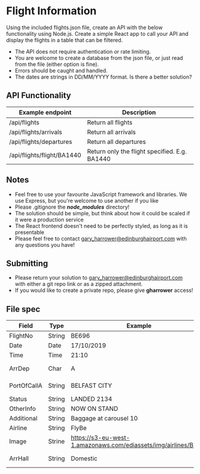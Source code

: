 # Flight Information

Using the included flights.json file, create an API with the below functionality using Node.js. Create a simple React app to call your API and display the flights in a table that can be filtered.

- The API does not require authentication or rate limiting.
- You are welcome to create a database from the json file, or just read from the file (either option
is fine).
- Errors should be caught and handled.
- The dates are strings in DD/MM/YYYY format. Is there a better solution?

## API Functionality

|Example endpoint|Description|
|--|--|
|/api/flights|Return all flights|
|/api/flights/arrivals|Return all arrivals|
|/api/flights/departures|Return all departures|
|/api/flights/flight/BA1440|Return only the flight specified. E.g. BA1440|

## Notes

- Feel free to use your favourite JavaScript framework and libraries. We use Express, but you're welcome to use another if you like
- Please .gitignore the ***node_modules*** directory!
- The solution should be simple, but think about how it could be scaled if it were a production service
- The React frontend doesn't need to be perfectly styled, as long as it is presentable
- Please feel free to contact gary_harrower@edinburghairport.com with any questions you have!

## Submitting

- Please return your solution to gary_harrower@edinburghairport.com with either a git repo link or as a zipped attachment.
- If you would like to create a private repo, please give **gharrower** access!

## File spec

|Field|Type|Example|Notes|
|--|--|--|--|
| FlightNo | String | BE696 |
| Date | Date | 17/10/2019 | Scheduled date
| Time | Time | 21:10 | Scheduled time
| ArrDep | Char | A | A = Arrival, D = Departure
| PortOfCallA | String | BELFAST CITY | Origin/Destination airport
| Status | String | LANDED 2134 |
| OtherInfo | String | NOW ON STAND | 
| Additional | String | Baggage at carousel 10 |
| Airline | String | FlyBe |
| Image | Strine | https://s3-eu-west-1.amazonaws.com/ediassets/img/airlines/BE.jpg | Airline logo
| ArrHall | String | Domestic | Domestic or International

